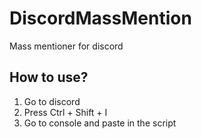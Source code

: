 # DiscordMassMention
Mass mentioner for discord

## **How to use?**
1) Go to discord
2) Press Ctrl + Shift + I
3) Go to console and paste in the script
